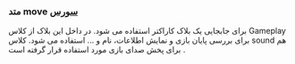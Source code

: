 <h3>
متد move
<a class="ext-link" href="classes_Tetris_Gameplay.js.html#line24" target="_blank">سورس</a>
</h3>
برای جابجایی یک بلاک کاراکتر استفاده می شود. در داخل این بلاک از کلاس Gameplay برای بررسی پایان بازی و نمایش اطلاعات، نام و … استفاده می شود. کلاس sound هم برای پخش صدای بازی مورد استفاده قرار گرفته است .
